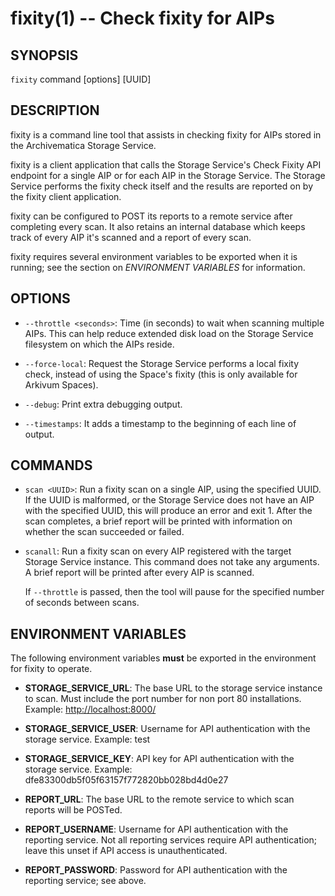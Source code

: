 # fixity(1) -- Check fixity for AIPs

## SYNOPSIS

`fixity` command [options] [UUID]

## DESCRIPTION

fixity is a command line tool that assists in checking fixity for AIPs stored
in the Archivematica Storage Service.

fixity is a client application that calls the Storage Service's Check Fixity
API endpoint for a single AIP or for each AIP in the Storage Service. The
Storage Service performs the fixity check itself and the results are reported
on by the fixity client application.

fixity can be configured to POST its reports to a remote service after
completing every scan. It also retains an internal database which keeps track
of every AIP it's scanned and a report of every scan.

fixity requires several environment variables to be exported when it is
running; see the section on _ENVIRONMENT VARIABLES_ for information.

## OPTIONS

* `--throttle <seconds>`:
    Time (in seconds) to wait when scanning multiple AIPs. This can help reduce
    extended disk load on the Storage Service filesystem on which the AIPs
    reside.

* `--force-local`:
    Request the Storage Service performs a local fixity check, instead of using
    the Space's fixity (this is only available for Arkivum Spaces).

* `--debug`:
    Print extra debugging output.

* `--timestamps`:
  It adds a timestamp to the beginning of each line of output.

## COMMANDS

* `scan <UUID>`:
    Run a fixity scan on a single AIP, using the specified UUID. If the UUID is
    malformed, or the Storage Service does not have an AIP with the specified
    UUID, this will produce an error and exit 1. After the scan completes, a
    brief report will be printed with information on whether the scan succeeded
    or failed.

* `scanall`:
    Run a fixity scan on every AIP registered with the target Storage Service
    instance. This command does not take any arguments. A brief report will be
    printed after every AIP is scanned.

    If `--throttle` is passed, then the tool will pause for the specified
    number of seconds between scans.

## ENVIRONMENT VARIABLES

The following environment variables **must** be exported in the environment for
fixity to operate.

* **STORAGE_SERVICE_URL**:
    The base URL to the storage service instance to scan. Must include the port
    number for non port 80 installations. Example:
      <http://localhost:8000/>

* **STORAGE_SERVICE_USER**:
    Username for API authentication with the storage service. Example:
      test

* **STORAGE_SERVICE_KEY**:
    API key for API authentication with the storage service. Example:
      dfe83300db5f05f63157f772820bb028bd4d0e27

* **REPORT_URL**:
    The base URL to the remote service to which scan reports will be POSTed.

* **REPORT_USERNAME**:
    Username for API authentication with the reporting service. Not all
    reporting services require API authentication; leave this unset if API
    access is unauthenticated.

* **REPORT_PASSWORD**:
    Password for API authentication with the reporting service; see above.
